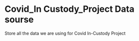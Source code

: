 # Covid_In Custody_Project Data sourse
Store all the data we are using for Covid In-Custody Project
